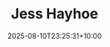 ---
title: "Jess Hayhoe"
date: 2025-08-10T23:25:31+10:00
draft: false
photo: "/images/jessica.jpg"
position: "Undergraduate CLGP Representative"
role_types:
  - "College Representative"
---